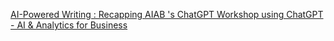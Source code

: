 [AI-Powered Writing : Recapping AIAB 's ChatGPT Workshop using ChatGPT - AI & Analytics for Business](https://qi.tc/qi/113859)
